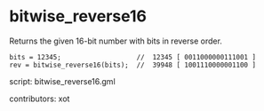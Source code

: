 bitwise_reverse16
=================

Returns the given 16-bit number with bits in reverse order.

    bits = 12345;                   //  12345 [ 0011000000111001 ]
    rev = bitwise_reverse16(bits);  //  39948 [ 1001110000001100 ]

script: bitwise_reverse16.gml

contributors: xot
